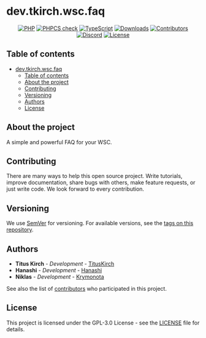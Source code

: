 # dev.tkirch.wsc.faq
<p align="center">
    <a href="https://github.com/tkirchDev/dev.tkirch.wsc.faq/actions/workflows/php.yml"><img src="https://github.com/tkirchDev/dev.tkirch.wsc.faq/actions/workflows/php.yml/badge.svg" alt="PHP"></a>
    <a href="https://github.com/tkirchDev/dev.tkirch.wsc.faq/actions/workflows/codestyle.yml"><img src="https://github.com/tkirchDev/dev.tkirch.wsc.faq/actions/workflows/codestyle.yml/badge.svg" alt="PHPCS check"></a>
    <a href="https://github.com/tkirchDev/dev.tkirch.wsc.faq/actions/workflows/typescript.yml"><img src="https://github.com/tkirchDev/dev.tkirch.wsc.faq/actions/workflows/typescript.yml/badge.svg" alt="TypeScript"></a>
    <a href="https://github.com/tkirchDev/dev.tkirch.wsc.faq/releases"><img src="https://img.shields.io/github/downloads/tkirchDev/dev.tkirch.wsc.faq/total?label=Downloads&labelColor=30363D&color=2FBF50" alt="Downloads"></a>
    <a href="https://github.com/tkirchDev/dev.tkirch.wsc.faq/graphs/contributors"><img src="https://img.shields.io/github/contributors/tkirchDev/dev.tkirch.wsc.faq?label=Contributors&labelColor=30363D&color=2FBF50" alt="Contributors"></a>
    <a href="https://discord.tkirch.dev"><img src="https://img.shields.io/discord/576562577769889805?label=Discord&labelColor=30363D&color=2FBF50&logoColor=959DA5&logo=Discord" alt="Discord"></a>
    <a href="https://github.com/tkirchDev/dev.tkirch.wsc.faq/blob/main/LICENSE"><img src="https://img.shields.io/github/license/tkirchDev/dev.tkirch.wsc.faq?label=License&labelColor=30363D&color=2FBF50" alt="License"></a>
</p>

## Table of contents

- [dev.tkirch.wsc.faq](#devtkirchwscfaq)
  - [Table of contents](#table-of-contents)
  - [About the project](#about-the-project)
  - [Contributing](#contributing)
  - [Versioning](#versioning)
  - [Authors](#authors)
  - [License](#license)

## About the project

A simple and powerful FAQ for your WSC.

## Contributing
There are many ways to help this open source project. Write tutorials, improve documentation, share bugs with others, make feature requests, or just write code. We look forward to every contribution.

## Versioning

We use [SemVer](http://semver.org/) for versioning. For available versions, see the [tags on this repository](https://github.com/tkirchDev/dev.tkirch.wsc.faq/tags). 

## Authors

* **Titus Kirch** - *Development* - [TitusKirch](https://github.com/TitusKirch)
* **Hanashi** - *Development* - [Hanashi](https://github.com/Hanashi)
* **Niklas** - *Development* - [Krymonota](https://github.com/Krymonota)

See also the list of [contributors](https://github.com/tkirchDev/dev.tkirch.wsc.faq/graphs/contributors) who participated in this project.

## License

This project is licensed under the GPL-3.0 License - see the [LICENSE](LICENSE) file for details.
